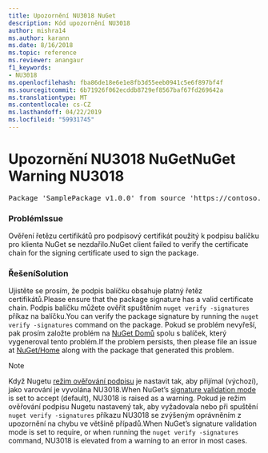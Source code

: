 ```yaml
---
title: Upozornění NU3018 NuGet
description: Kód upozornění NU3018
author: mishra14
ms.author: karann
ms.date: 8/16/2018
ms.topic: reference
ms.reviewer: anangaur
f1_keywords:
- NU3018
ms.openlocfilehash: fba86de18e6e1e8fb3d55eeb0941c5e6f897bf4f
ms.sourcegitcommit: 6b71926f062ecddb8729ef8567baf67fd269642a
ms.translationtype: MT
ms.contentlocale: cs-CZ
ms.lasthandoff: 04/22/2019
ms.locfileid: "59931745"
---
```

# <a name="nuget-warning-nu3018"></a><span data-ttu-id="714ac-103">Upozornění NU3018 NuGet</span><span class="sxs-lookup"><span data-stu-id="714ac-103">NuGet Warning NU3018</span></span>

<pre>Package 'SamplePackage v1.0.0' from source 'https://contoso.com/index.json': The primary signature found a chain building issue: A certificate chain processed, but terminated in a root certificate which is not trusted by the trust provider.</pre>

### <a name="issue"></a><span data-ttu-id="714ac-104">Problém</span><span class="sxs-lookup"><span data-stu-id="714ac-104">Issue</span></span>

<span data-ttu-id="714ac-105">Ověření řetězu certifikátů pro podpisový certifikát použitý k podpisu balíčku pro klienta NuGet se nezdařilo.</span><span class="sxs-lookup"><span data-stu-id="714ac-105">NuGet client failed to verify the certificate chain for the signing certificate used to sign the package.</span></span>


### <a name="solution"></a><span data-ttu-id="714ac-106">Řešení</span><span class="sxs-lookup"><span data-stu-id="714ac-106">Solution</span></span>

<span data-ttu-id="714ac-107">Ujistěte se prosím, že podpis balíčku obsahuje platný řetěz certifikátů.</span><span class="sxs-lookup"><span data-stu-id="714ac-107">Please ensure that the package signature has a valid certificate chain.</span></span> <span data-ttu-id="714ac-108">Podpis balíčku můžete ověřit spuštěním `nuget verify -signatures` příkaz na balíčku.</span><span class="sxs-lookup"><span data-stu-id="714ac-108">You can verify the package signature by running the `nuget verify -signatures` command on the package.</span></span> <span data-ttu-id="714ac-109">Pokud se problém nevyřeší, pak prosím založte problém na [NuGet Domů](https://github.com/NuGet/Home/issues) spolu s balíček, který vygeneroval tento problém.</span><span class="sxs-lookup"><span data-stu-id="714ac-109">If the problem persists, then please file an issue at [NuGet/Home](https://github.com/NuGet/Home/issues) along with the package that generated this problem.</span></span>


> [!Note]
> <span data-ttu-id="714ac-110">Když Nugetu [režim ověřování podpisu](https://docs.microsoft.com/en-us/nuget/consume-packages/installing-signed-packages#configure-package-signature-requirements) je nastavit tak, aby přijímal (výchozí), jako varování je vyvolána NU3018.</span><span class="sxs-lookup"><span data-stu-id="714ac-110">When NuGet’s [signature validation mode](https://docs.microsoft.com/en-us/nuget/consume-packages/installing-signed-packages#configure-package-signature-requirements) is set to accept (default), NU3018 is raised as a warning.</span></span> <span data-ttu-id="714ac-111">Pokud je režim ověřování podpisu Nugetu nastavený tak, aby vyžadovala nebo při spuštění `nuget verify -signatures` příkazu NU3018 se zvýšeným oprávněním z upozornění na chybu ve většině případů.</span><span class="sxs-lookup"><span data-stu-id="714ac-111">When NuGet’s signature validation mode is set to require, or when running the `nuget verify -signatures` command, NU3018 is elevated from a warning to an error in most cases.</span></span> 